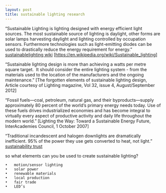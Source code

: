 ```yaml
---
layout: post
title: sustainable lighting research
---
```


“Sustainable Lighting is lighting designed with energy efficient light sources. The most sustainable source of lighting is daylight, other forms are solar lamps harvesting daylight and lighting controlled by occupation sensors. Furthermore technologies such as light-emitting diodes can be used to drastically reduce the energy requirement for energy.” [sustainablelighting wiki](https://en.wikipedia.org/wiki/Sustainable_lighting "wiki")
[https://en.wikipedia.org/wiki/Sustainable_lighting]

“Sustainable lighting design is more than achieving a watts per metre square target.  It should consider the entire lighting system - from the materials used to the location of the manufacturers and the ongoing maintenance.” [The forgotten elements of sustainable lighting design, Article courtesy of Lighting magazine, Vol 32, issue 4, August/September 2012]

“Fossil fuels—coal, petroleum, natural gas, and their byproducts—supply approximately 80 percent of the world’s primary energy needs today. Use of these fuels drives industrialized economies and has become integral to virtually every aspect of productive activity and daily life throughout the modern world.” [Lighting the Way: Toward a Sustainable Energy Future, InterAcademies Council, 1 October 2007]

“Traditional incandescent and halogen downlights are dramatically inefficient. 95% of the power they use gets converted to heat, not light.” 
[sustainability trust](http://www.sustaintrust.org.nz/foryourhome/led-lighting/ "ledlight")


so what elements can you be used to create sustainable lighting?

	•	motion/sensor lighting 
	•	solar power 
	•	renewable materials 
	•	local production  
	•	fair trade 
	•	LED’s


